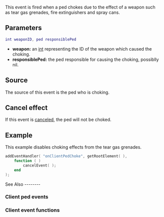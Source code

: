 This event is fired when a ped chokes due to the effect of a weapon such as tear gas grenades, fire extinguishers and spray cans.

Parameters
----------

``` lua
int weaponID, ped responsiblePed
```

-   **weapon:** an [int](/docs/int.md "wikilink") representing the ID of the weapon which caused the choking.
-   **responsiblePed:** the ped responsible for causing the choking, possiblly nil.

Source
------

The source of this event is the ped who is choking.

Cancel effect
-------------

If this event is [canceled](/docs/Event_system#Canceling.md "wikilink"), the ped will not be choked.

Example
-------

<section class="client" name="Client" show="true">
This example disables choking effects from the tear gas grenades.

``` lua
addEventHandler( "onClientPedChoke", getRootElement( ),
    function ( )
        cancelEvent( );
    end
);
```

</section>
See Also
--------

### Client ped events

### Client event functions
